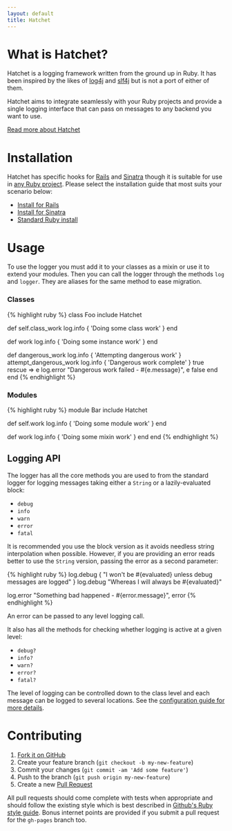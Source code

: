 ```yaml
---
layout: default
title: Hatchet
---
```


# What is Hatchet?

Hatchet is a logging framework written from the ground up in Ruby. It has been
inspired by the likes of [log4j](http://logging.apache.org/log4j/) and [slf4j](http://www.slf4j.org/)
but is not a port of either of them.

Hatchet aims to integrate seamlessly with your Ruby projects and provide a
single logging interface that can pass on messages to any backend you want to
use.

[Read more about Hatchet](/hatchet/about.html)

# Installation

Hatchet has specific hooks for [Rails](/hatchet/install/rails.html) and
[Sinatra](/hatchet/install/sinatra.html) though it is suitable for use in
[any Ruby project](/hatchet/install/ruby.html). Please select the installation
guide that most suits your scenario below:

 * [Install for Rails](/hatchet/install/rails.html)
 * [Install for Sinatra](/hatchet/install/sinatra.html)
 * [Standard Ruby install](/hatchet/install/ruby.html)

# Usage

To use the logger you must add it to your classes as a mixin or use it to extend
your modules. Then you can call the logger through the methods `log` and
`logger`. They are aliases for the same method to ease migration.

### Classes

{% highlight ruby %}
class Foo
  include Hatchet

  def self.class_work
    log.info { 'Doing some class work' }
  end

  def work
    log.info { 'Doing some instance work' }
  end

  def dangerous_work
    log.info { 'Attempting dangerous work' }
    attempt_dangerous_work
    log.info { 'Dangerous work complete' }
    true
  rescue => e
    log.error "Dangerous work failed - #{e.message}", e
    false
  end
end
{% endhighlight %}

### Modules

{% highlight ruby %}
module Bar
  include Hatchet

  def self.work
    log.info { 'Doing some module work' }
  end

  def work
    log.info { 'Doing some mixin work' }
  end
end
{% endhighlight %}

## Logging API

The logger has all the core methods you are used to from the standard logger for
logging messages taking either a `String` or a lazily-evaluated block:

 * `debug`
 * `info`
 * `warn`
 * `error`
 * `fatal`

It is recommended you use the block version as it avoids needless string
interpolation when possible. However, if you are providing an error reads better
to use the `String` version, passing the error as a second parameter:

{% highlight ruby %}
log.debug { "I won't be #{evaluated} unless debug messages are logged" }
log.debug "Whereas I will always be #{evaluated}"

log.error "Something bad happened - #{error.message}", error
{% endhighlight %}

An error can be passed to any level logging call.

It also has all the methods for checking whether logging is active at a given
level:

 * `debug?`
 * `info?`
 * `warn?`
 * `error?`
 * `fatal?`

The level of logging can be controlled down to the class level and each message
can be logged to several locations. See the
[configuration guide for more details](http://gshutler.github.com/hatchet/configuration.html).

# Contributing

1. [Fork it on GitHub](https://github.com/gshutler/hatchet)
2. Create your feature branch (`git checkout -b my-new-feature`)
3. Commit your changes (`git commit -am 'Add some feature'`)
4. Push to the branch (`git push origin my-new-feature`)
5. Create a new [Pull Request](https://github.com/gshutler/hatchet/pulls)

All pull requests should come complete with tests when appropriate and should
follow the existing style which is best described in
[Github's Ruby style guide](https://github.com/styleguide/ruby/). Bonus internet
points are provided if you submit a pull request for the `gh-pages` branch too.

